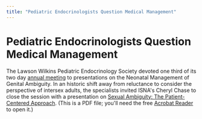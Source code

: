 ```yaml
---
title: "Pediatric Endocrinologists Question Medical Management"
---
```


# Pediatric Endocrinologists Question Medical Management

  
The Lawson Wilkins Pediatric Endocrinology Society devoted one third of its two day <A HREF="http://www.lwpes.org/lwpes2000.htm">annual meeting</A> to presentations on the Neonatal Management of Genital Ambiguity. In an historic shift away from reluctance to consider the perspective of intersex adults, the specialists invited ISNA's Cheryl Chase to close the session with a presentation on <A HREF="/pdf/pt-centered.pdf">Sexual Ambiguity: The Patient-Centered Approach</A>. (This is a PDF file; you'll need the free <A HREF="http://www.adobe.com/products/acrobat/readstep.html">Acrobat Reader</A> to open it.)